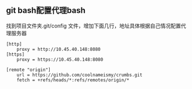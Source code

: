 ## git bash配置代理bash

找到项目文件夹.git/config 文件，增加下面几行，地址具体根据自己情况配置代理服务器


````
[http]
	proxy = http://10.45.40.148:8080
[https]
	proxy = https://10.45.40.148:8080

[remote "origin"]
	url = https://github.com/coolnameismy/crumbs.git
	fetch = +refs/heads/*:refs/remotes/origin/*

````